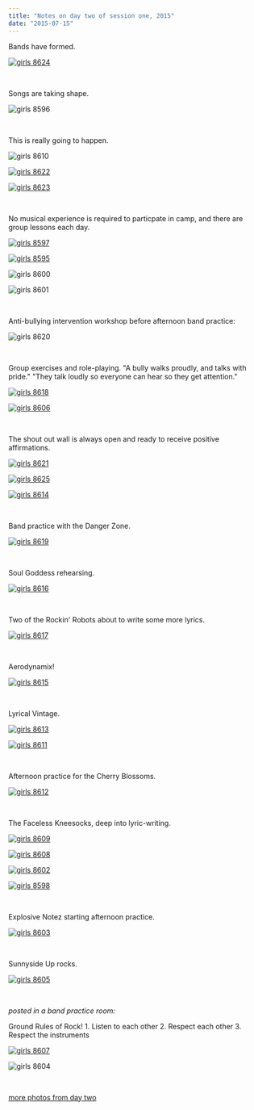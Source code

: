 ```yaml
---
title: "Notes on day two of session one, 2015"
date: "2015-07-15"
---
```


Bands have formed.

[![girls 8624](http://girlsrockri.org/wp-content/uploads/2015/07/girls-8624.jpg)](http://girlsrockri.org/wp-content/uploads/2015/07/girls-8624.jpg)

 

Songs are taking shape.

![girls 8596](http://girlsrockri.org/wp-content/uploads/2015/07/girls-8596.jpg)

 

This is really going to happen.

![girls 8610](http://girlsrockri.org/wp-content/uploads/2015/07/girls-8610.jpg)

[![girls 8622](http://girlsrockri.org/wp-content/uploads/2015/07/girls-8622.jpg)](http://girlsrockri.org/wp-content/uploads/2015/07/girls-8622.jpg)

[![girls 8623](http://girlsrockri.org/wp-content/uploads/2015/07/girls-8623.jpg)](http://girlsrockri.org/wp-content/uploads/2015/07/girls-8623.jpg)

 

No musical experience is required to particpate in camp, and there are group lessons each day.

[![girls 8597](http://girlsrockri.org/wp-content/uploads/2015/07/girls-8597.jpg)](http://girlsrockri.org/wp-content/uploads/2015/07/girls-8597.jpg)

[![girls 8595](http://girlsrockri.org/wp-content/uploads/2015/07/girls-8595.jpg)](http://girlsrockri.org/wp-content/uploads/2015/07/girls-8595.jpg)

![girls 8600](http://girlsrockri.org/wp-content/uploads/2015/07/girls-8600.jpg)

![girls 8601](http://girlsrockri.org/wp-content/uploads/2015/07/girls-8601.jpg)

 

Anti-bullying intervention workshop before afternoon band practice:

![girls 8620](http://girlsrockri.org/wp-content/uploads/2015/07/girls-8620.jpg)

 

Group exercises and role-playing. "A bully walks proudly, and talks with pride." "They talk loudly so everyone can hear so they get attention."

[![girls 8618](http://girlsrockri.org/wp-content/uploads/2015/07/girls-8618.jpg)](http://girlsrockri.org/wp-content/uploads/2015/07/girls-8618.jpg)

[![girls 8606](http://girlsrockri.org/wp-content/uploads/2015/07/girls-8606.jpg)](http://girlsrockri.org/wp-content/uploads/2015/07/girls-8618.jpg)

 

The shout out wall is always open and ready to receive positive affirmations.

[![girls 8621](http://girlsrockri.org/wp-content/uploads/2015/07/girls-8621.jpg)](http://girlsrockri.org/wp-content/uploads/2015/07/girls-8618.jpg)

[![girls 8625](http://girlsrockri.org/wp-content/uploads/2015/07/girls-8625.jpg)](http://girlsrockri.org/wp-content/uploads/2015/07/girls-8618.jpg)

[![girls 8614](http://girlsrockri.org/wp-content/uploads/2015/07/girls-8614.jpg)](http://girlsrockri.org/wp-content/uploads/2015/07/girls-8619.jpg)

 

Band practice with the Danger Zone.

[![girls 8619](http://girlsrockri.org/wp-content/uploads/2015/07/girls-8619.jpg)](http://girlsrockri.org/wp-content/uploads/2015/07/girls-8619.jpg)

 

Soul Goddess rehearsing.

[![girls 8616](http://girlsrockri.org/wp-content/uploads/2015/07/girls-8616.jpg)](http://girlsrockri.org/wp-content/uploads/2015/07/girls-8616.jpg)

 

Two of the Rockin' Robots about to write some more lyrics.

[![girls 8617](http://girlsrockri.org/wp-content/uploads/2015/07/girls-8617.jpg)](http://girlsrockri.org/wp-content/uploads/2015/07/girls-8617.jpg)

 

Aerodynamix!

[![girls 8615](http://girlsrockri.org/wp-content/uploads/2015/07/girls-8615.jpg)](http://girlsrockri.org/wp-content/uploads/2015/07/girls-8615.jpg)

 

Lyrical Vintage.

[![girls 8613](http://girlsrockri.org/wp-content/uploads/2015/07/girls-8613.jpg)](http://girlsrockri.org/wp-content/uploads/2015/07/girls-8613.jpg)

[![girls 8611](http://girlsrockri.org/wp-content/uploads/2015/07/girls-8611.jpg)](http://girlsrockri.org/wp-content/uploads/2015/07/girls-8611.jpg)

 

Afternoon practice for the Cherry Blossoms.

[![girls 8612](http://girlsrockri.org/wp-content/uploads/2015/07/girls-8612.jpg)](http://girlsrockri.org/wp-content/uploads/2015/07/girls-8612.jpg)

 

The Faceless Kneesocks, deep into lyric-writing.

[![girls 8609](http://girlsrockri.org/wp-content/uploads/2015/07/girls-8609.jpg)](http://girlsrockri.org/wp-content/uploads/2015/07/girls-8609.jpg)

[![girls 8608](http://girlsrockri.org/wp-content/uploads/2015/07/girls-8608.jpg)](http://girlsrockri.org/wp-content/uploads/2015/07/girls-8608.jpg)

[![girls 8602](http://girlsrockri.org/wp-content/uploads/2015/07/girls-8602.jpg)](http://girlsrockri.org/wp-content/uploads/2015/07/girls-8602.jpg)

[![girls 8598](http://girlsrockri.org/wp-content/uploads/2015/07/girls-8598.jpg)](http://girlsrockri.org/wp-content/uploads/2015/07/girls-8597.jpg)

 

Explosive Notez starting afternoon practice.

[![girls 8603](http://girlsrockri.org/wp-content/uploads/2015/07/girls-8603.jpg)](http://girlsrockri.org/wp-content/uploads/2015/07/girls-8603.jpg)

 

Sunnyside Up rocks.

[![girls 8605](http://girlsrockri.org/wp-content/uploads/2015/07/girls-8605.jpg)](http://girlsrockri.org/wp-content/uploads/2015/07/girls-8605.jpg)

 

_posted in a band practice room:_

Ground Rules of Rock! 1. Listen to each other 2. Respect each other 3. Respect the instruments

[![girls 8607](http://girlsrockri.org/wp-content/uploads/2015/07/girls-8607.jpg)](http://girlsrockri.org/wp-content/uploads/2015/07/girls-8607.jpg)

![girls 8604](http://girlsrockri.org/wp-content/uploads/2015/07/girls-8604.jpg)

 

[more photos from day two](https://www.flickr.com/photos/girlsrockri/sets/72157655897684675)
